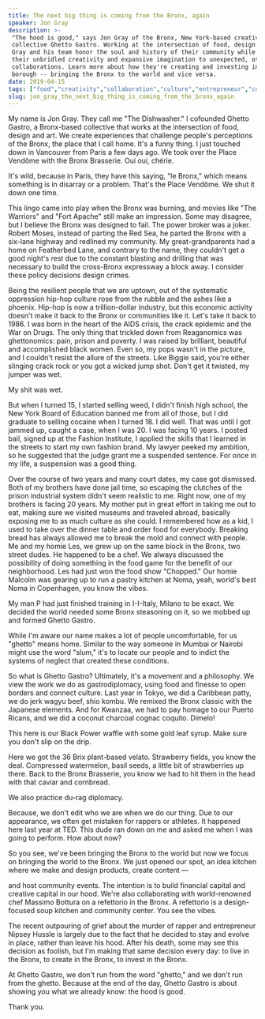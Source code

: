 ```yaml
---
title: The next big thing is coming from the Bronx, again
speaker: Jon Gray
description: >-
 "The hood is good," says Jon Gray of the Bronx, New York-based creative
 collective Ghetto Gastro. Working at the intersection of food, design and art,
 Gray and his team honor the soul and history of their community while applying
 their unbridled creativity and expansive imagination to unexpected, otherworldly
 collaborations. Learn more about how they're creating and investing in their home
 borough -- bringing the Bronx to the world and vice versa.
date: 2019-04-15
tags: ["food","creativity","collaboration","culture","entrepreneur","community","art","design"]
slug: jon_gray_the_next_big_thing_is_coming_from_the_bronx_again
---
```


My name is Jon Gray. They call me "The Dishwasher." I cofounded Ghetto Gastro, a
Bronx-based collective that works at the intersection of food, design and art. We create
experiences that challenge people's perceptions of the Bronx, the place that I call
home. It's a funny thing. I just touched down in Vancouver from Paris a few days ago. We
took over the Place Vendôme with the Bronx Brasserie. Oui oui, chérie.

It's wild, because in Paris, they have this saying, "le Bronx," which means something is
in disarray or a problem. That's the Place Vendôme. We shut it down one
time.

This lingo came into play when the Bronx was burning, and movies like "The Warriors" and
"Fort Apache" still make an impression. Some may disagree, but I believe the Bronx was
designed to fail. The power broker was a joker. Robert Moses, instead of parting the Red
Sea, he parted the Bronx with a six-lane highway and redlined my community. My
great-grandparents had a home on Featherbed Lane, and contrary to the name, they couldn't
get a good night's rest due to the constant blasting and drilling that was necessary to
build the cross-Bronx expressway a block away. I consider these policy decisions design
crimes.

Being the resilient people that we are uptown, out of the systematic oppression hip-hop
culture rose from the rubble and the ashes like a phoenix. Hip-hop is now a
trillion-dollar industry, but this economic activity doesn't make it back to the Bronx or
communities like it. Let's take it back to 1986. I was born in the heart of the AIDS
crisis, the crack epidemic and the War on Drugs. The only thing that trickled down from
Reaganomics was ghettonomics: pain, prison and poverty. I was raised by brilliant,
beautiful and accomplished black women. Even so, my pops wasn't in the picture, and I
couldn't resist the allure of the streets. Like Biggie said, you're either slinging crack
rock or you got a wicked jump shot. Don't get it twisted, my jumper was
wet.

My shit was wet.

But when I turned 15, I started selling weed, I didn't finish high school, the New York
Board of Education banned me from all of those, but I did graduate to selling cocaine when
I turned 18. I did well. That was until I got jammed up, caught a case, when I was 20. I
was facing 10 years. I posted bail, signed up at the Fashion Institute, I applied the
skills that I learned in the streets to start my own fashion brand. My lawyer peeked my
ambition, so he suggested that the judge grant me a suspended sentence. For once in my
life, a suspension was a good thing.

Over the course of two years and many court dates, my case got dismissed. Both of my
brothers have done jail time, so escaping the clutches of the prison industrial system
didn't seem realistic to me. Right now, one of my brothers is facing 20 years. My mother
put in great effort in taking me out to eat, making sure we visited museums and traveled
abroad, basically exposing me to as much culture as she could. I remembered how as a kid, I
used to take over the dinner table and order food for everybody. Breaking bread has always
allowed me to break the mold and connect with people. Me and my homie Les, we grew up on
the same block in the Bronx, two street dudes. He happened to be a chef. We always
discussed the possibility of doing something in the food game for the benefit of our
neighborhood. Les had just won the food show "Chopped." Our homie Malcolm was gearing up
to run a pastry kitchen at Noma, yeah, world's best Noma in Copenhagen, you know the
vibes.

My man P had just finished training in I-I-Italy, Milano to be exact. We decided the world
needed some Bronx steasoning on it, so we mobbed up and formed Ghetto Gastro.

While I'm aware our name makes a lot of people uncomfortable, for us "ghetto" means home.
Similar to the way someone in Mumbai or Nairobi might use the word "slum," it's to locate
our people and to indict the systems of neglect that created these conditions.

So what is Ghetto Gastro? Ultimately, it's a movement and a philosophy. We view the work
we do as gastrodiplomacy, using food and finesse to open borders and connect culture. Last
year in Tokyo, we did a Caribbean patty, we do jerk wagyu beef, shio kombu. We remixed the
Bronx classic with the Japanese elements. And for Kwanzaa, we had to pay homage to our
Puerto Ricans, and we did a coconut charcoal cognac coquito. Dímelo!

This here is our Black Power waffle with some gold leaf syrup. Make sure you don't slip on
the drip.

Here we got the 36 Brix plant-based velato. Strawberry fields, you know the deal.
Compressed watermelon, basil seeds, a little bit of strawberries up there. Back to the
Bronx Brasserie, you know we had to hit them in the head with that caviar and
cornbread.

We also practice du-rag diplomacy.

Because, we don't edit who we are when we do our thing. Due to our appearance, we often
get mistaken for rappers or athletes. It happened here last year at TED. This dude ran
down on me and asked me when I was going to perform. How about now?

So you see, we've been bringing the Bronx to the world but now we focus on bringing the
world to the Bronx. We just opened our spot, an idea kitchen where we make and design
products, create content —

and host community events. The intention is to build financial capital and creative
capital in our hood. We're also collaborating with world-renowned chef Massimo Bottura on a
refettorio in the Bronx. A refettorio is a design-focused soup kitchen and community
center. You see the vibes.

The recent outpouring of grief about the murder of rapper and entrepreneur Nipsey Hussle
is largely due to the fact that he decided to stay and evolve in place, rather than leave
his hood. After his death, some may see this decision as foolish, but I'm making that same
decision every day: to live in the Bronx, to create in the Bronx, to invest in the
Bronx.

At Ghetto Gastro, we don't run from the word "ghetto," and we don't run from the ghetto.
Because at the end of the day, Ghetto Gastro is about showing you what we already know:
the hood is good.

Thank you.

<!--
ad_duration=3.33
comment_count=17
event="TED2019"
external_start_time=0
has_talk_citation=1
intro_duration=11.82
is_subtitle_required="False"
is_talk_featured="True"
language="en"
language_swap="False"
native_language="en"
number_of_related_talks=6
number_of_speakers=1
number_of_subtitled_videos=15
number_of_tags=8
number_of_talk_download_languages=15
number_of_talk_more_resources=0
number_of_talk_recommendations=1
number_of_talks_take_actions=2
post_ad_duration=0.83
published_timestamp="2019-06-28 14:56:33"
recording_date="2019-04-15"
speaker_description="Food enthusiast, dishwasher"
speaker_is_published=1
speaker_name="Jon Gray"
talk_more_resources=[]
talk_name="The next big thing is coming from the Bronx, again"
talk_recommendations_blurb="More resources curated by Jon Gray"
talks_tags=["food","creativity","collaboration","culture","entrepreneur","community","art","design"]
url_audio="https://download.ted.com/talks/JonGray_2019.mp3?apikey=acme-roadrunner"
url_photo_speaker="https://pe.tedcdn.com/images/ted/f827edd97a54f69e962ffe61f6d8c8edc312fd53_254x191.jpg"
url_photo_talk="https://s3.amazonaws.com/talkstar-photos/uploads/5ca001f0-1dd1-42bf-8e69-a3067f2fe81c/JonGray_2019-embed.jpg"
url_webpage="https://www.ted.com/talks/jon_gray_the_next_big_thing_is_coming_from_the_bronx_again"
video_type_name="TED Stage Talk"
-->